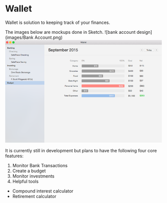 # Wallet
Wallet is solution to keeping track of your finances.

The images below are mockups done in Sketch.
![bank account design](images/Bank Account.png)
![budget design](images/Budget.png)

It is currently still in development but plans to have the following four core features:

1. Monitor Bank Transactions
2. Create a budget
3. Monitor investments
4. Helpful tools
  - Compound interest calculator
  - Retirement calculator
